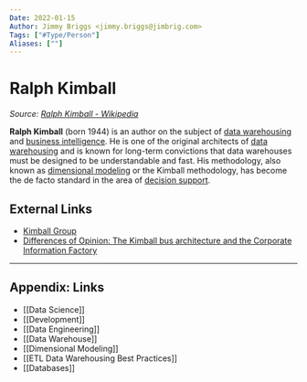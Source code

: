 ```yaml
---
Date: 2022-01-15
Author: Jimmy Briggs <jimmy.briggs@jimbrig.com>
Tags: ["#Type/Person"]
Aliases: [""]
---
```


# Ralph Kimball

*Source: [Ralph Kimball - Wikipedia](https://en.wikipedia.org/wiki/Ralph_Kimball)*

**Ralph Kimball** (born 1944) is an author on the subject of [data warehousing](https://en.wikipedia.org/wiki/Data_warehousing "Data warehousing") and [business intelligence](https://en.wikipedia.org/wiki/Business_intelligence "Business intelligence"). He is one of the original architects of [data warehousing](https://en.wikipedia.org/wiki/Data_warehousing "Data warehousing") and is known for long-term convictions that data warehouses must be designed to be understandable and fast. His methodology, also known as [dimensional modeling](https://en.wikipedia.org/wiki/Dimensional_modeling "Dimensional modeling") or the Kimball methodology, has become the de facto standard in the area of [decision support](https://en.wikipedia.org/wiki/Decision_support "Decision support").

## External Links

-   [Kimball Group](http://www.kimballgroup.com/)
-   [Differences of Opinion: The Kimball bus architecture and the Corporate Information Factory](http://www.kimballgroup.com/2004/03/differences-of-opinion/)

***

## Appendix: Links

- [[Data Science]]
- [[Development]]
- [[Data Engineering]]
- [[Data Warehouse]]
- [[Dimensional Modeling]]
- [[ETL Data Warehousing Best Practices]]
- [[Databases]]
